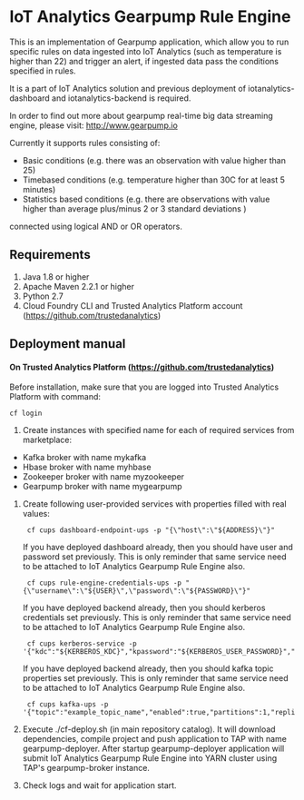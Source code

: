 # IoT Analytics Gearpump Rule Engine

This is an implementation of Gearpump application, which allow you to run specific rules on data ingested into IoT Analytics
(such as temperature is higher than 22) and trigger an alert, if ingested data pass the conditions specified in rules.

It is a part of IoT Analytics solution and previous deployment of iotanalytics-dashboard and iotanalytics-backend is required.

In order to find out more about gearpump real-time big data streaming engine, please visit: http://www.gearpump.io

Currently it supports rules consisting of:

* Basic conditions (e.g. there was an observation with value higher than 25)
* Timebased conditions (e.g. temperature higher than 30C for at least 5 minutes)
* Statistics based conditions (e.g. there are observations with value higher than average plus/minus 2 or 3 standard deviations )

connected using logical AND or OR operators.

## Requirements 

1. Java 1.8 or higher
1. Apache Maven 2.2.1 or higher
1. Python 2.7
1. Cloud Foundry CLI and Trusted Analytics Platform account (https://github.com/trustedanalytics)

## Deployment manual

#### On Trusted Analytics Platform (https://github.com/trustedanalytics)
Before installation, make sure that you are logged into Trusted Analytics Platform with command:
```
cf login
```

1. Create instances with specified name for each of required services from marketplace:

  * Kafka broker with name mykafka
  * Hbase broker with name myhbase
  * Zookeeper broker with name myzookeeper
  * Gearpump broker with name mygearpump

1. Create following user-provided services with properties filled with real values:

        cf cups dashboard-endpoint-ups -p "{\"host\":\"${ADDRESS}\"}"

    If you have deployed dashboard already, then you should have user and password set previously.
    This is only reminder that same service need to be attached to IoT Analytics Gearpump Rule Engine also.

        cf cups rule-engine-credentials-ups -p "{\"username\":\"${USER}\",\"password\":\"${PASSWORD}\"}"

    If you have deployed backend already, then you should kerberos credentials set previously.
    This is only reminder that same service need to be attached to IoT Analytics Gearpump Rule Engine also.

        cf cups kerberos-service -p '{"kdc":"${KERBEROS_KDC}","kpassword":"${KERBEROS_USER_PASSWORD}","krealm":"${KERBEROS_REALM}","kuser":"${KERBEROS_USER_NAME}"}'

    If you have deployed backend already, then you should kafka topic properties set previously.
    This is only reminder that same service need to be attached to IoT Analytics Gearpump Rule Engine also.

        cf cups kafka-ups -p '{"topic":"example_topic_name","enabled":true,"partitions":1,"replication":1,"timeout_ms":10000}'

1. Execute ./cf-deploy.sh (in main repository catalog). It will download dependencies, compile project and push application to TAP
 with name gearpump-deployer. After startup gearpump-deployer application will submit IoT Analytics Gearpump Rule Engine into YARN cluster using TAP's gearpump-broker instance.
1. Check logs and wait for application start.
